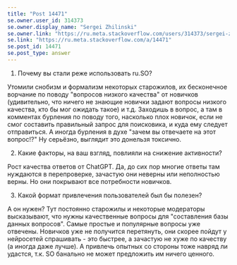```yaml
---
title: "Post 14471"
se.owner.user_id: 314373
se.owner.display_name: "Sergei Zhilinski"
se.owner.link: "https://ru.meta.stackoverflow.com/users/314373/sergei-zhilinski"
se.link: "https://ru.meta.stackoverflow.com/a/14471"
se.post_id: 14471
se.post_type: answer
---
```

<ol>
<li>Почему вы стали реже использовать ru.SO?</li>
</ol>
<p>Утомили снобизм и формализм некоторых старожилов, их бесконечное ворчание по поводу &quot;вопросов низкого качества&quot; от новичков (удивительно, что ничего не знающие новички задают вопросы низкого качества, кто бы мог ожидать такое) и т.д. Заходишь в вопрос, а там в комментах бурления по поводу того, насколько плох новичок, если не смог составить правильный запрос для поисковика, и куда ему следует отправиться. А иногда бурления в духе &quot;зачем вы отвечаете на этот вопрос!?&quot; Ну серьёзно, выглядит это донельзя токсично.</p>
<ol start="2">
<li>Какие факторы, на ваш взгляд, повлияли на снижение активности?</li>
</ol>
<p>Рост качества ответов от ChatGPT. Да, до сих пор многие ответы там нуждаются в перепроверке, зачастую они неверны или неполностью верны. Но они покрывают все потребности новичков.</p>
<ol start="3">
<li>Какой формат привлечения пользователей был бы полезен?</li>
</ol>
<p>А он нужен? Тут постоянно старожилы и некоторые модераторы высказывают, что нужны качественные вопросы для &quot;составления базы данных вопросов&quot;. Самые простые и популярные вопросы уже отвечены. Новичков уже не получится перетянуть, они скорее пойдут у нейросетей спрашивать - это быстрее, а зачастую не хуже по качеству (а иногда даже лучше). А привлечь опытных со стороны тоже навряд ли удастся, т.к. SO банально не может предложить им ничего ценного.</p>
